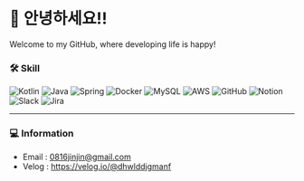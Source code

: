 # 🦑 안녕하세요!!
Welcome to my GitHub, where developing life is happy!

### 🛠 Skill
![Kotlin](https://img.shields.io/badge/Kotlin?style=&logo=Kotlin)
![Java](https://img.shields.io/badge/Java-B7472A?style=&logo=Java)
![Spring](https://img.shields.io/badge/Spring-6DB33F?style=&logo=Spring)
![Docker](https://img.shields.io/badge/Docker-2496ED?style=&logo=Docker)
![MySQL](https://img.shields.io/badge/MySQL-4479A1?style=&logo=MySQL)
![AWS](https://img.shields.io/badge/AWS-232F3E?style=&logo=Amazon)
![GitHub](https://img.shields.io/badge/GitHub-181717?style=&logo=GitHub)
![Notion](https://img.shields.io/badge/Notion-000000?style=&logo=Notion)
![Slack](https://img.shields.io/badge/Slack-4A154B?style=&logo=Slack)
![Jira](https://img.shields.io/badge/Jira-0052CC?style=&logo=Jira)

---

### 💻 Information
- Email : 0816jinjin@gmail.com
- Velog : https://velog.io/@dhwlddjgmanf
